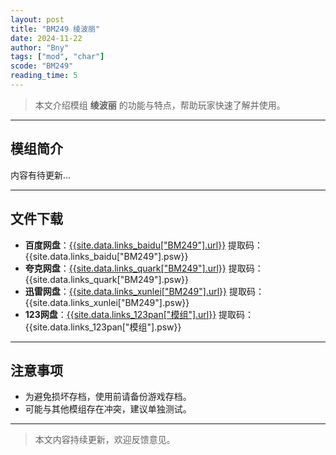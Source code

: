 ```yaml
---
layout: post
title: "BM249 绫波丽"
date: 2024-11-22
author: "Bny"
tags: ["mod", "char"]
scode: "BM249"
reading_time: 5
---
```


> 本文介绍模组 **绫波丽** 的功能与特点，帮助玩家快速了解并使用。

---

## 模组简介

内容有待更新...

---

## 文件下载
- **百度网盘**：[{{site.data.links_baidu["BM249"].url}}]({{site.data.links_baidu["BM249"].url}}) 提取码：{{site.data.links_baidu["BM249"].psw}}
- **夸克网盘**：[{{site.data.links_quark["BM249"].url}}]({{site.data.links_quark["BM249"].url}}) 提取码：{{site.data.links_quark["BM249"].psw}}
- **迅雷网盘**：[{{site.data.links_xunlei["BM249"].url}}]({{site.data.links_xunlei["BM249"].url}}) 提取码：{{site.data.links_xunlei["BM249"].psw}}
- **123网盘**：[{{site.data.links_123pan["模组"].url}}]({{site.data.links_123pan["模组"].url}}) 提取码：{{site.data.links_123pan["模组"].psw}}

---

## 注意事项
- 为避免损坏存档，使用前请备份游戏存档。
- 可能与其他模组存在冲突，建议单独测试。

---

> 本文内容持续更新，欢迎反馈意见。
